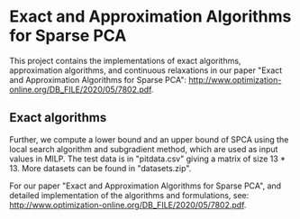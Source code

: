 # Exact and Approximation Algorithms for Sparse PCA

This project contains the implementations of exact algorithms, approximation algorithms, and continuous relaxations in our paper "Exact and Approximation Algorithms for Sparse PCA": http://www.optimization-online.org/DB_FILE/2020/05/7802.pdf.


## Exact algorithms
Further, we compute a lower bound and an upper bound of SPCA using the local search algorithm and subgradient method, which are used as input values in MILP. The test data is in "pitdata.csv" giving a matrix of size 13 * 13. More datasets can be found in "datasets.zip".

For our paper "Exact and Approximation Algorithms for Sparse PCA", and detailed implementation of the algorithms and formulations, see: http://www.optimization-online.org/DB_FILE/2020/05/7802.pdf.
